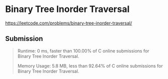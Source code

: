 # Binary Tree Inorder Traversal

https://leetcode.com/problems/binary-tree-inorder-traversal/

## Submission

> Runtime: 0 ms, faster than 100.00% of C online submissions for Binary Tree Inorder Traversal.
>
> Memory Usage: 5.8 MB, less than 92.64% of C online submissions for Binary Tree Inorder Traversal.
